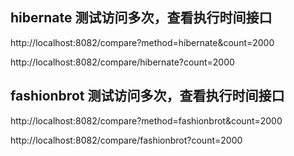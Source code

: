 ## hibernate 测试访问多次，查看执行时间接口
http://localhost:8082/compare?method=hibernate&count=2000

http://localhost:8082/compare/hibernate?count=2000
## fashionbrot 测试访问多次，查看执行时间接口
http://localhost:8082/compare?method=fashionbrot&count=2000

http://localhost:8082/compare/fashionbrot?count=2000
